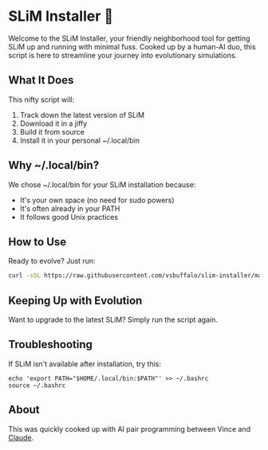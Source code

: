 # SLiM Installer 🚀

Welcome to the SLiM Installer, your friendly neighborhood tool for getting SLiM
up and running with minimal fuss. Cooked up by a human-AI duo, this script is
here to streamline your journey into evolutionary simulations.

## What It Does

This nifty script will:
1. Track down the latest version of SLiM
2. Download it in a jiffy
3. Build it from source
4. Install it in your personal ~/.local/bin

## Why ~/.local/bin?

We chose ~/.local/bin for your SLiM installation because:
- It's your own space (no need for sudo powers)
- It's often already in your PATH
- It follows good Unix practices

## How to Use

Ready to evolve? Just run:

```bash
curl -sSL https://raw.githubusercontent.com/vsbuffalo/slim-installer/main/install.sh | bash
```

## Keeping Up with Evolution

Want to upgrade to the latest SLiM? Simply run the script again.

## Troubleshooting

If SLiM isn't available after installation, try this:

```
echo 'export PATH="$HOME/.local/bin:$PATH"' >> ~/.bashrc
source ~/.bashrc
```

## About

This was quickly cooked up with AI pair programming between Vince and
[Claude](https://claude.ai/).

